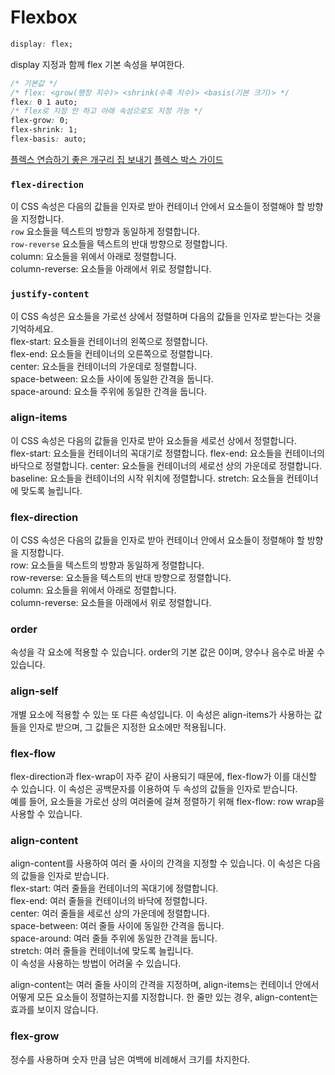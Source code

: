 # Flexbox

```css
display: flex;
```

display 지정과 함께 flex 기본 속성을 부여한다.

```css
/* 기본값 */
/* flex: <grow(팽창 지수)> <shrink(수축 지수)> <basis(기본 크기)> */
flex: 0 1 auto;
/* flex로 지정 안 하고 아래 속성으로도 지정 가능 */
flex-grow: 0;
flex-shrink: 1;
flex-basis: auto;
```

[플렉스 연습하기 좋은 개구리 집 보내기](https://flexboxfroggy.com/#ko)
[플렉스 박스 가이드](https://www.joshwcomeau.com/css/interactive-guide-to-flexbox/)

### <code>flex-direction</code>

이 CSS 속성은 다음의 값들을 인자로 받아 컨테이너 안에서 요소들이 정렬해야 할 방향을 지정합니다.  
<code>row</code> 요소들을 텍스트의 방향과 동일하게 정렬합니다.  
<code>row-reverse</code> 요소들을 텍스트의 반대 방향으로 정렬합니다.  
column: 요소들을 위에서 아래로 정렬합니다.  
column-reverse: 요소들을 아래에서 위로 정렬합니다.

### <code>justify-content</code>

이 CSS 속성은 요소들을 가로선 상에서 정렬하며 다음의 값들을 인자로 받는다는 것을 기억하세요.  
flex-start: 요소들을 컨테이너의 왼쪽으로 정렬합니다.  
flex-end: 요소들을 컨테이너의 오른쪽으로 정렬합니다.  
center: 요소들을 컨테이너의 가운데로 정렬합니다.  
space-between: 요소들 사이에 동일한 간격을 둡니다.  
space-around: 요소들 주위에 동일한 간격을 둡니다.

### align-items

이 CSS 속성은 다음의 값들을 인자로 받아 요소들을 세로선 상에서 정렬합니다.  
flex-start: 요소들을 컨테이너의 꼭대기로 정렬합니다.
flex-end: 요소들을 컨테이너의 바닥으로 정렬합니다.
center: 요소들을 컨테이너의 세로선 상의 가운데로 정렬합니다.
baseline: 요소들을 컨테이너의 시작 위치에 정렬합니다.
stretch: 요소들을 컨테이너에 맞도록 늘립니다.

### flex-direction

이 CSS 속성은 다음의 값들을 인자로 받아 컨테이너 안에서 요소들이 정렬해야 할 방향을 지정합니다.  
row: 요소들을 텍스트의 방향과 동일하게 정렬합니다.  
row-reverse: 요소들을 텍스트의 반대 방향으로 정렬합니다.  
column: 요소들을 위에서 아래로 정렬합니다.  
column-reverse: 요소들을 아래에서 위로 정렬합니다.

### order

속성을 각 요소에 적용할 수 있습니다. order의 기본 값은 0이며, 양수나 음수로 바꿀 수 있습니다.

### align-self

개별 요소에 적용할 수 있는 또 다른 속성입니다. 이 속성은 align-items가 사용하는 값들을 인자로 받으며, 그 값들은 지정한 요소에만 적용됩니다.

### flex-flow

flex-direction과 flex-wrap이 자주 같이 사용되기 때문에, flex-flow가 이를 대신할 수 있습니다. 이 속성은 공백문자를 이용하여 두 속성의 값들을 인자로 받습니다.  
예를 들어, 요소들을 가로선 상의 여러줄에 걸쳐 정렬하기 위해 flex-flow: row wrap을 사용할 수 있습니다.

### align-content

align-content를 사용하여 여러 줄 사이의 간격을 지정할 수 있습니다. 이 속성은 다음의 값들을 인자로 받습니다.  
flex-start: 여러 줄들을 컨테이너의 꼭대기에 정렬합니다.  
flex-end: 여러 줄들을 컨테이너의 바닥에 정렬합니다.  
center: 여러 줄들을 세로선 상의 가운데에 정렬합니다.  
space-between: 여러 줄들 사이에 동일한 간격을 둡니다.  
space-around: 여러 줄들 주위에 동일한 간격을 둡니다.  
stretch: 여러 줄들을 컨테이너에 맞도록 늘립니다.  
이 속성을 사용하는 방법이 어려울 수 있습니다.

align-content는 여러 줄들 사이의 간격을 지정하며, align-items는 컨테이너 안에서 어떻게 모든 요소들이 정렬하는지를 지정합니다. 한 줄만 있는 경우, align-content는 효과를 보이지 않습니다.

### flex-grow

정수를 사용하며 숫자 만큼 남은 여백에 비례해서 크기를 차지한다.

